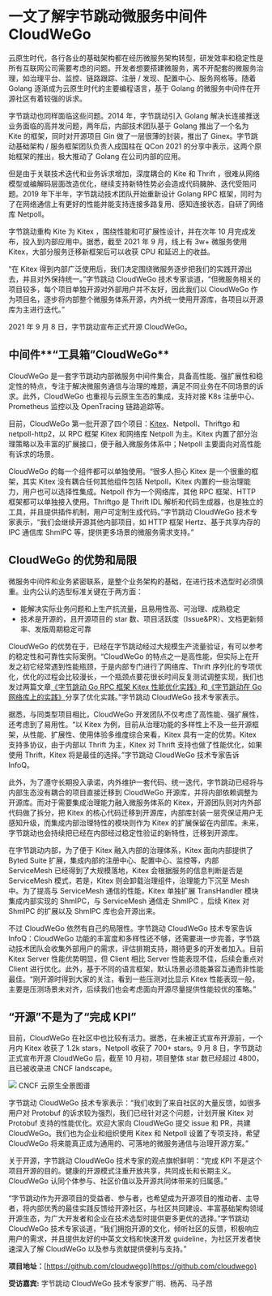 # 一文了解字节跳动微服务中间件 CloudWeGo

云原生时代，各行各业的基础架构都在经历微服务架构转型，研发效率和稳定性是所有互联网公司需要考虑的问题。开发者想要搭建微服务，离不开配套的微服务治理，如治理平台、监控、链路跟踪、注册 / 发现、配置中心、服务网格等。随着 Golang 逐渐成为云原生时代的主要编程语言，基于 Golang 的微服务中间件在开源社区有着较强的诉求。

字节跳动也同样面临这些问题。2014 年，字节跳动引入 Golang 解决长连接推送业务面临的高并发问题，两年后，内部技术团队基于 Golang 推出了一个名为 Kite 的框架，同时对开源项目 Gin 做了一层很薄的封装，推出了 Ginex。字节跳动基础架构 / 服务框架团队负责人成国柱在 QCon 2021 的分享中表示，这两个原始框架的推出，极大推动了 Golang 在公司内部的应用。

但是由于关联技术迭代和业务诉求增加，深度耦合的 Kite 和 Thrift ，很难从网络模型或编解码层面改造优化，继续支持新特性势必会造成代码臃肿、迭代受阻问题。2019 年下半年，字节跳动技术团队开始重新设计 Golang RPC 框架，同时为了在网络通信上有更好的性能并能支持连接多路复用、感知连接状态，自研了网络库 Netpoll。

字节跳动重构 Kite 为 Kitex ，围绕性能和可扩展性设计，并在次年 10 月完成发布，投入到内部应用中。据悉，截至 2021 年 9 月，线上有 3w+ 微服务使用 Kitex，大部分服务迁移新框架后可以收获 CPU 和延迟上的收益。

“在 Kitex 得到内部广泛使用后，我们决定围绕微服务逐步把我们的实践开源出去，并且对外保持统一。”字节跳动 CloudWeGo 技术专家谈道，“但微服务相关的项目较多，每个项目单独开源对外部用户并不友好，因此我们以 CloudWeGo 作为项目名，逐步将内部整个微服务体系开源，内外统一使用开源库，各项目以开源库为主进行迭代。”

2021 年 9 月 8 日，字节跳动宣布正式开源 CloudWeGo。

## **中间件****“工具箱”CloudWeGo**

CloudWeGo 是一套字节跳动内部微服务中间件集合，具备高性能、强扩展性和稳定性的特点，专注于解决微服务通信与治理的难题，满足不同业务在不同场景的诉求。此外，CloudWeGo 也重视与云原生生态的集成，支持对接 K8s 注册中心、Prometheus 监控以及 OpenTracing 链路追踪等。

目前，CloudWeGo 第一批开源了四个项目：[Kitex](https://www.infoq.cn/article/sPAsFYqGaAID5RGUINl4)、Netpoll、Thriftgo 和 netpoll-http2，以 RPC 框架 Kitex 和网络库 Netpoll 为主。Kitex 内置了部分治理策略以及丰富的扩展接口，便于融入微服务体系中；Netpoll 主要面向对高性能有诉求的场景。

CloudWeGo 的每一个组件都可以单独使用。“很多人担心 Kitex 是一个很重的框架，其实 Kitex 没有耦合任何其他组件包括 Netpoll，Kitex 内置的一些治理能力，用户也可以选择性集成。Netpoll 作为一个网络库，其他 RPC 框架、HTTP 框架都可以单独接入使用。Thriftgo 是 Thrift IDL 解析和代码生成器，也是独立的工具，并且提供插件机制，用户可定制生成代码。”字节跳动 CloudWeGo 技术专家表示，“我们会继续开源其他内部项目，如 HTTP 框架 Hertz、基于共享内存的 IPC 通信库 ShmIPC 等，提供更多场景的微服务需求支持。”

## **CloudWeGo 的优势和局限**

微服务中间件和业务紧密联系，是整个业务架构的基础，在进行技术选型时必须慎重。业内公认的选型标准关键在于两方面：

* 能解决实际业务问题和上生产抗流量，且易用性高、可治理、成熟稳定
* 技术是开源的，且开源项目的 star 数、项目活跃度（Issue&PR）、文档更新频率、发版周期稳定可靠

CloudWeGo 的优势在于，已经在字节跳动经过大规模生产流量验证，有可以参考的稳定性和可靠性实际案例。“CloudWeGo 的特点之一是高性能，但实际上在开发之初它经常遇到性能瓶颈，于是内部专门进行了网络库、Thrift 序列化的专项优化，优化的过程会比较漫长，一个瓶颈点要花很长时间反复测试调整实现，我们也发过两篇文章[《字节跳动 Go RPC 框架 Kitex 性能优化实践》](https://mp.weixin.qq.com/s?__biz=MzI1MzYzMjE0MQ==&mid=2247487656&idx=1&sn=e6e125db1fa1bad01048f341a4b7165a&scene=21#wechat_redirect)和[《字节跳动在 Go 网络库上的实践》](https://mp.weixin.qq.com/s?__biz=MzI1MzYzMjE0MQ==&mid=2247485756&idx=1&sn=4d2712e4bfb9be27a790fa15159a7be1&chksm=e9d0c2dedea74bc8179af39888a5b2b99266587cad32744ad11092b91ec2e2babc74e69090e6&scene=21#wechat_redirect)分享了优化实践。”字节跳动 CloudWeGo 技术专家表示。

据悉，与同类型项目相比，CloudWeGo 开发团队不仅考虑了高性能、强扩展性，还考虑到了易用性。“以 Kitex 为例，目前从治理功能的多样性上不及一些开源框架，从性能、扩展性、使用体验多维度综合来看，Kitex 具有一定的优势。Kitex 支持多协议，由于内部以 Thrift 为主，Kitex 对 Thrift 支持也做了性能优化，如果使用 Thrift，Kitex 将是最佳的选择。”字节跳动 CloudWeGo 技术专家告诉 InfoQ。

此外，为了遵守长期投入承诺，内外维护一套代码、统一迭代，字节跳动已经将与内部生态没有耦合的项目直接迁移到 CloudWeGo 开源库，并将内部依赖调整为开源库。而对于需要集成治理能力融入微服务体系的 Kitex，开源团队则对内外部代码做了拆分，把 Kitex 的核心代码迁移到开源库，内部库封装一层壳保证用户无感知升级，而集成内部治理特性的模块则作为 Kitex 的扩展保留在内部库。未来，字节跳动也会持续把已经在内部经过稳定性验证的新特性，迁移到开源库。

在字节跳动内部，为了便于 Kitex 融入内部的治理体系，Kitex 面向内部提供了 Byted Suite 扩展，集成内部的注册中心、配置中心、监控等，内部 ServiceMesh 已经得到了大规模落地，Kitex 会根据服务的信息判断是否是 ServiceMesh 模式，若是，Kitex 则会卸载治理组件，治理能力下沉至 Mesh 中。为了提高与 ServiceMesh 通信的性能，Kitex 单独扩展 TransHandler 模块集成内部实现的 ShmIPC，与 ServiceMesh 通信走 ShmIPC ，后续 Kitex 对 ShmIPC 的扩展以及 ShmIPC 库也会开源出来。

不过 CloudWeGo 依然有自己的局限性。字节跳动 CloudWeGo 技术专家告诉 InfoQ：CloudWeGo 功能的丰富度和多样性还不够，还需要进一步完善，字节跳动技术团队会收集外部用户的需求，评估排期支持，期待更多的开发者加入。目前 Kitex Server 性能优势明显，但 Client 相比 Server 性能表现不佳，后续会重点对 Client 进行优化。此外，基于不同的语言框架，默认场景必须能兼容互通而非性能最佳。“刚开源时得到大家的关注，看到一些压测对比显示 Kitex 性能表现一般，主要是压测场景未对齐，后续我们也会考虑面向开源尽量提供性能较优的策略。”

## **“开源”不是为了“完成 ****KPI****”**

目前，CloudWeGo 在社区中也比较有活力。据悉，在未被正式宣布开源前，一个月内 Kitex 收获了 1.2k stars，Netpoll 收获了 700+ stars。9 月 8 日，字节跳动正式宣布开源 CloudWeGo 后，截至 10 月初，项目整体 star 数已经超过 4800，且已被收录进 CNCF landscape。

![](https://bytedance.feishu.cn/space/api/box/stream/download/asynccode/?code=YTFjYzRiMzE0MzhhMzUxYmRkMDM0NTc3YTQ3YTE1NGNfTGFSem50N2ZJNWNFMmVYeUllSnlWVG5aY0tmZWVEbGJfVG9rZW46Ym94Y25KUk1JcWxZOVFDeGNLOFYyWHo5ZFJmXzE2NDgxOTQzNTM6MTY0ODE5Nzk1M19WNA)
 CNCF 云原生全景图谱

字节跳动 CloudWeGo 技术专家表示：“我们收到了来自社区的大量反馈，如很多用户对 Protobuf 的诉求较为强烈，我们已经针对这个问题，计划开展 Kitex 对 Protobuf 支持的性能优化。欢迎大家向 CloudWeGo 提交 issue 和 PR，共建 CloudWeGo。我们也为企业和组织使用 Kitex 和 Netpoll 设置了专项支持，希望 CloudWeGo 将来能真正成为通用的、可落地的微服务通信与治理开源方案。”

关于开源，字节跳动 CloudWeGo 技术专家的观点旗帜鲜明：“完成 KPI 不是这个项目开源的目的。健康的开源模式注重开放共享，共同成长和长期主义。CloudWeGo 认同个体参与、社区价值以及开源共同体带来的归属感。”

“字节跳动作为开源项目的受益者、参与者，也希望成为开源项目的推动者、主导者，将内部优秀的最佳实践反馈给开源社区，与社区共同建设、丰富基础架构领域开源生态，为广大开发者和企业在技术选型时提供更多更优的选择。”字节跳动 CloudWeGo 技术专家谈道，“我们拥抱开源的文化，倾听社区的反馈，积极响应用户的需求，并且提供友好的中英文文档和快速开发 guideline，为社区开发者快速深入了解 CloudWeGo 以及参与贡献提供便利与支持。”

**项目地址：**[https://github.com/cloudwego](https://github.com/cloudwego)

**受访嘉宾:**  字节跳动 CloudWeGo 技术专家罗广明、杨芮、马子昂

